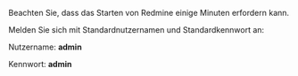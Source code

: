 Beachten Sie, dass das Starten von Redmine einige Minuten erfordern kann.

Melden Sie sich mit Standardnutzernamen und Standardkennwort an:

Nutzername: **admin**

Kennwort: **admin**
